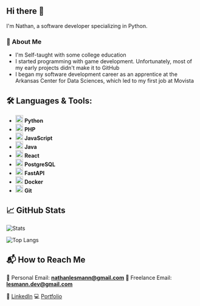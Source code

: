 ## Hi there 👋  
I'm Nathan, a software developer specializing in Python.

### 🌟 About Me
- I'm Self-taught with some college education
- I started programming with game development. Unfortunately, most of my early projects didn't make it to GitHub
- I began my software development career as an apprentice at the Arkansas Center for Data Sciences, which led to my first job at Movista

## 🛠 Languages & Tools:
- <img src="https://cdn.jsdelivr.net/gh/devicons/devicon/icons/python/python-original.svg" width="20" height="20"/> **Python**
- <img src="https://cdn.jsdelivr.net/gh/devicons/devicon/icons/php/php-original.svg" width="20" height="20"/> **PHP**
- <img src="https://cdn.jsdelivr.net/gh/devicons/devicon/icons/javascript/javascript-original.svg" width="20" height="20"/> **JavaScript**
- <img src="https://cdn.jsdelivr.net/gh/devicons/devicon/icons/java/java-original.svg" width="20" height="20"/> **Java**
- <img src="https://cdn.jsdelivr.net/gh/devicons/devicon/icons/react/react-original.svg" width="20" height="20"/> **React**
- <img src="https://cdn.jsdelivr.net/gh/devicons/devicon/icons/postgresql/postgresql-original.svg" width="20" height="20"/> **PostgreSQL**
- <img src="https://cdn.jsdelivr.net/gh/devicons/devicon/icons/fastapi/fastapi-original.svg" width="20" height="20"/> **FastAPI**
- <img src="https://cdn.jsdelivr.net/gh/devicons/devicon/icons/docker/docker-original.svg" width="20" height="20"/> **Docker**
- <img src="https://cdn.jsdelivr.net/gh/devicons/devicon/icons/git/git-original.svg" width="20" height="20"/> **Git**

## 📈 GitHub Stats
![Stats](https://github-readme-stats.vercel.app/api?username=EitherRock&show_icons=true&theme=radical)

![Top Langs](https://github-readme-stats.vercel.app/api/top-langs/?username=EitherRock&layout=compact&theme=radical)


## 📬 How to Reach Me
📧 Personal Email: **nathanlesmann@gmail.com**
📧 Freelance Email: **lesmann.dev@gmail.com**

🔗 [LinkedIn](https://www.linkedin.com/in/nathan-lesmann-624003175/)
💻 [Portfolio](https://your-website.com)  
